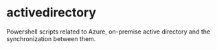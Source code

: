 # activedirectory
Powershell scripts related to Azure, on-premise active directory and the synchronization between them.
